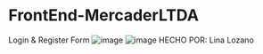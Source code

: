 # FrontEnd-MercaderLTDA
 Login & Register Form
 ![image](https://user-images.githubusercontent.com/91890812/142923494-29079e73-d4ea-49b9-adb6-b56d5a6059e1.png)
![image](https://user-images.githubusercontent.com/91890812/142923532-10bb2d8a-b9a2-44c0-baa0-293274ca974f.png)
HECHO POR: Lina Lozano
